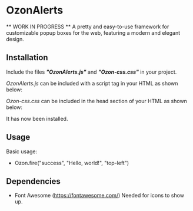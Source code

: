# OzonAlerts
 ** WORK IN PROGRESS ** 
A pretty and easy-to-use framework for customizable popup boxes for the web, featuring a modern and elegant design. 

## Installation

Include the files ***"OzonAlerts.js"*** and ***"Ozon-css.css"*** in your project. 

*OzonAlerts.js* can be included with a script tag in your HTML as shown below:

> <script type="text/javascript" src="OzonAlerts.js"></script>

*Ozon-css.css* can be included in the head section of your HTML as shown below: 

> <link rel="stylesheet" href="Ozon-css.css">

It has now been installed. 

## Usage

Basic usage: 
- Ozon.fire("success", "Hello, world!", "top-left")

## Dependencies 
  - Font Awesome (https://fontawesome.com/)
    Needed for icons to show up. 
